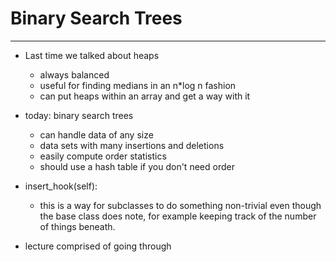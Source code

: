 # Binary Search Trees
----

- Last time we talked about heaps
    - always balanced
    - useful for finding medians in an n*log n fashion
    - can put heaps within an array and get a way with it

- today: binary search trees
    - can handle data of any size
    - data sets with many insertions and deletions
    - easily compute order statistics
    - should use a hash table if you don't need order

- insert_hook(self):
    - this is a way for subclasses to do something non-trivial even though the base class does note, for example keeping track of the number of things beneath.

- lecture comprised of going through
